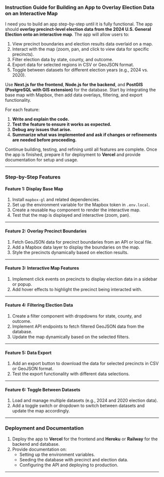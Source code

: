 ### **Instruction Guide for Building an App to Overlay Election Data on an Interactive Map**

I need you to build an app step-by-step until it is fully functional. The app should **overlay precinct-level election data from the 2024 U.S. General Election onto an interactive map**. The app will allow users to:

1. View precinct boundaries and election results data overlaid on a map.
2. Interact with the map (zoom, pan, and click to view data for specific precincts).
3. Filter election data by state, county, and outcome.
4. Export data for selected regions in CSV or GeoJSON format.
5. Toggle between datasets for different election years (e.g., 2024 vs. 2020).

Use **Next.js for the frontend**, **Node.js for the backend**, and **PostGIS (PostgreSQL with GIS extension)** for the database. Start by integrating the base map with Mapbox, then add data overlays, filtering, and export functionality.

For each feature:

1. **Write and explain the code.**
2. **Test the feature to ensure it works as expected.**
3. **Debug any issues that arise.**
4. **Summarize what was implemented and ask if changes or refinements are needed before proceeding.**

Continue building, testing, and refining until all features are complete. Once the app is finished, prepare it for deployment to **Vercel** and provide documentation for setup and usage.

---

### **Step-by-Step Features**

#### **Feature 1: Display Base Map**
1. Install `mapbox-gl` and related dependencies.
2. Set up the environment variable for the Mapbox token in `.env.local`.
3. Create a reusable `Map` component to render the interactive map.
4. Test that the map is displayed and interactive (zoom, pan).

---

#### **Feature 2: Overlay Precinct Boundaries**
1. Fetch GeoJSON data for precinct boundaries from an API or local file.
2. Add a Mapbox data layer to display the boundaries on the map.
3. Style the precincts dynamically based on election results.

---

#### **Feature 3: Interactive Map Features**
1. Implement click events on precincts to display election data in a sidebar or popup.
2. Add hover effects to highlight the precinct being interacted with.

---

#### **Feature 4: Filtering Election Data**
1. Create a filter component with dropdowns for state, county, and outcome.
2. Implement API endpoints to fetch filtered GeoJSON data from the database.
3. Update the map dynamically based on the selected filters.

---

#### **Feature 5: Data Export**
1. Add an export button to download the data for selected precincts in CSV or GeoJSON format.
2. Test the export functionality with different data selections.

---

#### **Feature 6: Toggle Between Datasets**
1. Load and manage multiple datasets (e.g., 2024 and 2020 election data).
2. Add a toggle switch or dropdown to switch between datasets and update the map accordingly.

---

### **Deployment and Documentation**
1. Deploy the app to **Vercel** for the frontend and **Heroku** or **Railway** for the backend and database.
2. Provide documentation on:
   - Setting up the environment variables.
   - Seeding the database with precinct and election data.
   - Configuring the API and deploying to production.

---


